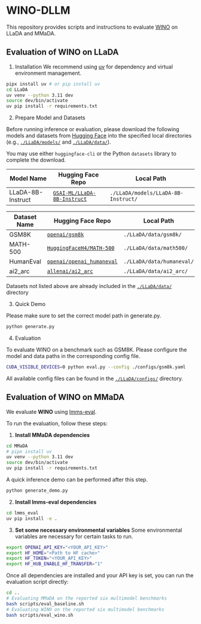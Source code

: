 # WINO-DLLM

This repository provides scripts and instructions to evaluate [WINO](https://arxiv.org/pdf/2507.18578) on LLaDA and MMaDA.


## Evaluation of WINO on LLaDA

1. Installation
We recommend using [uv](https://github.com/astral-sh/uv) for dependency and virtual environment management.
```bash
pipx install uv # or pip install uv
cd LLaDA
uv venv --python 3.11 dev
source dev/bin/activate
uv pip install -r requirements.txt
```

2. Prepare Model and Datasets

Before running inference or evaluation, please download the following models and datasets from [Hugging Face](https://huggingface.co/) into the specified local directories (e.g., [`./LLaDA/models/`](./LLaDA/models/) and [`./LLaDA/data/`](./LLaDA/data/)). 

You may use either `huggingface-cli` or the Python `datasets` library to complete the download.

| Model Name         | Hugging Face Repo                                               | Local Path                     |
|--------------------|------------------------------------------------------------------|--------------------------------|
| LLaDA-8B-Instruct  | [`GSAI-ML/LLaDA-8B-Instruct`](https://huggingface.co/GSAI-ML/LLaDA-8B-Instruct) | `./LLaDA/models/LLaDA-8B-Instruct/`  |

| Dataset Name  | Hugging Face Repo                                                                 | Local Path          |
|---------------|------------------------------------------------------------------------------------|---------------------|
| GSM8K         | [`openai/gsm8k`](https://huggingface.co/datasets/openai/gsm8k)                    | `./LLaDA/data/gsm8k/`     |
| MATH-500      | [`HuggingFaceH4/MATH-500`](https://huggingface.co/datasets/HuggingFaceH4/MATH-500) | `./LLaDA/data/math500/`   |
| HumanEval     | [`openai/openai_humaneval`](https://huggingface.co/datasets/openai/openai_humaneval) | `./LLaDA/data/humaneval/` |
| ai2_arc     | [`allenai/ai2_arc`](https://huggingface.co/datasets/allenai/ai2_arc)              | `./LLaDA/data/ai2_arc/`       |

Datasets not listed above are already included in the [`./LLaDA/data/`](./LLaDA/data/) directory

3. Quick Demo

Please make sure to set the correct model path in generate.py.

```bash
python generate.py
```
4. Evaluation

To evaluate WINO on a benchmark such as GSM8K. Please configure the model and data paths in the corresponding config file.

```bash
CUDA_VISIBLE_DEVICES=0 python eval.py --config ./configs/gsm8k.yaml
```
All available config files can be found in the [`./LLaDA/configs/`](./LLaDA/configs/) directory.



## Evaluation of WINO on MMaDA

We evaluate **WINO** using [lmms-eval](https://github.com/EvolvingLMMs-Lab/lmms-eval).

To run the evaluation, follow these steps:

1. **Install MMaDA dependencies**
```bash
cd MMaDA
# pipx install uv
uv venv --python 3.11 dev
source dev/bin/activate
uv pip install -r requirements.txt
```

A quick inference demo can be performed after this step.
```bash
python generate_demo.py
```

2. **Install lmms-eval dependencies**
```bash
cd lmms_eval
uv pip install -e .
```

3. **Set some necessary environmental variables**
   Some environmental variables are necessary for certain tasks to run.
```bash
export OPENAI_API_KEY="<YOUR_API_KEY>"
export HF_HOME="<Path to HF cache>" 
export HF_TOKEN="<YOUR_API_KEY>"
export HF_HUB_ENABLE_HF_TRANSFER="1"
```

Once all dependencies are installed and your API key is set, you can run the evaluation script directly:

```bash
cd ..
# Evaluating MMaDA on the reported six multimodel benchmarks
bash scripts/eval_baseline.sh
# Evaluating WINO on the reported six multimodel benchmarks
bash scripts/eval_wino.sh
```

